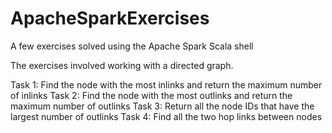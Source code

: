 # ApacheSparkExercises
A few exercises solved using the Apache Spark Scala shell

The exercises involved working with a directed graph.

Task 1: Find the node with the most inlinks and return the maximum number of inlinks
Task 2: Find the node with the most outlinks and return the maximum number of outlinks
Task 3: Return all the node IDs that have the largest number of outlinks
Task 4: Find all the two hop links between nodes
